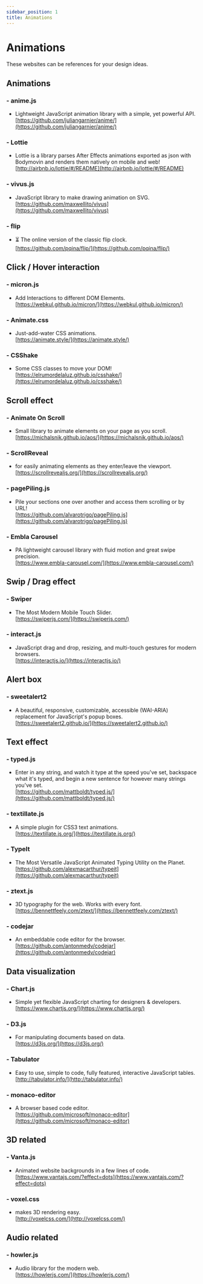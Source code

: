 ```yaml
---
sidebar_position: 1
title: Animations
---
```


# Animations
These websites can be references for your design ideas.   

## Animations 
### - anime.js
- Lightweight JavaScript animation library with a simple, yet powerful API.  
[https://github.com/juliangarnier/anime/](https://github.com/juliangarnier/anime/)

### - Lottie
- Lottie is a library parses After Effects animations exported as json with Bodymovin and renders them natively on mobile and web!      
[http://airbnb.io/lottie/#/README](http://airbnb.io/lottie/#/README)

### - vivus.js
- JavaScript library to make drawing animation on SVG.       
[https://github.com/maxwellito/vivus](https://github.com/maxwellito/vivus)

### - flip  
- ⏳ The online version of the classic flip clock.         
[https://github.com/pqina/flip/](https://github.com/pqina/flip/)


## Click / Hover interaction
### - micron.js
- Add Interactions to different DOM Elements.  
[https://webkul.github.io/micron/](https://webkul.github.io/micron/)

### - Animate.css
- Just-add-water CSS animations.  
[https://animate.style/](https://animate.style/)

### - CSShake
- Some CSS classes to move your DOM!   
[https://elrumordelaluz.github.io/csshake/](https://elrumordelaluz.github.io/csshake/)


## Scroll effect
### - Animate On Scroll 
- Small library to animate elements on your page as you scroll.    
[https://michalsnik.github.io/aos/](https://michalsnik.github.io/aos/)

### - ScrollReveal
- for easily animating elements as they enter/leave the viewport.     
[https://scrollrevealjs.org/](https://scrollrevealjs.org/)

### - pagePiling.js
- Pile your sections one over another and access them scrolling or by URL!     
[https://github.com/alvarotrigo/pagePiling.js](https://github.com/alvarotrigo/pagePiling.js)

### - Embla Carousel  
- PA lightweight carousel library with fluid motion and great swipe precision.     
[https://www.embla-carousel.com/](https://www.embla-carousel.com/)  


## Swip / Drag effect
### - Swiper
- The Most Modern Mobile Touch Slider.      
[https://swiperjs.com/](https://swiperjs.com/)

### - interact.js
- JavaScript drag and drop, resizing, and multi-touch gestures for modern browsers.       
[https://interactjs.io/](https://interactjs.io/)

## Alert box
### - sweetalert2
- A beautiful, responsive, customizable, accessible (WAI-ARIA) replacement for JavaScript's popup boxes. 
[https://sweetalert2.github.io/](https://sweetalert2.github.io/)

## Text effect
### - typed.js
- Enter in any string, and watch it type at the speed you've set, backspace what it's typed, and begin a new sentence for however many strings you've set.   
[https://github.com/mattboldt/typed.js/](https://github.com/mattboldt/typed.js/)

### - textillate.js
- A simple plugin for CSS3 text animations.   
[https://textillate.js.org/](https://textillate.js.org/)

### - TypeIt
- The Most Versatile JavaScript Animated Typing Utility on the Planet.    
[https://github.com/alexmacarthur/typeit](https://github.com/alexmacarthur/typeit)

### - ztext.js
- 3D typography for the web. Works with every font.      
[https://bennettfeely.com/ztext/](https://bennettfeely.com/ztext/)

### - codejar
- An embeddable code editor for the browser.     
[https://github.com/antonmedv/codejar](https://github.com/antonmedv/codejar)  


## Data visualization
### - Chart.js
- Simple yet flexible JavaScript charting for designers & developers.  
[https://www.chartjs.org/](https://www.chartjs.org/)

### - D3.js
- For manipulating documents based on data.  
[https://d3js.org/](https://d3js.org/)

### - Tabulator
- Easy to use, simple to code, fully featured, interactive JavaScript tables.    
[http://tabulator.info/](http://tabulator.info/)

### - monaco-editor  
- A browser based code editor.      
[https://github.com/microsoft/monaco-editor](https://github.com/microsoft/monaco-editor)


## 3D related
### - Vanta.js
- Animated website backgrounds in a few lines of code.    
[https://www.vantajs.com/?effect=dots](https://www.vantajs.com/?effect=dots)

### - voxel.css
- makes 3D rendering easy.    
[http://voxelcss.com/](http://voxelcss.com/)

## Audio related
### - howler.js
- Audio library for the modern web.     
[https://howlerjs.com/](https://howlerjs.com/)